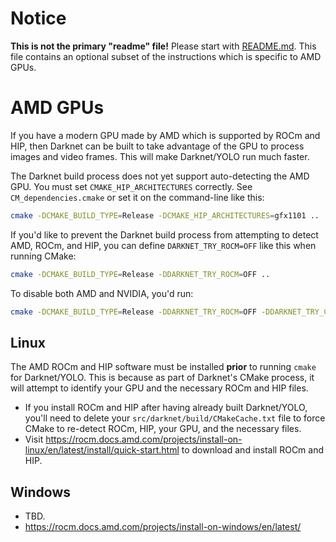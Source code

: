 # Notice

**This is not the primary "readme" file!**  Please start with [README.md](README.md#Building).  This file contains an optional subset of the instructions which is specific to AMD GPUs.

# AMD GPUs

If you have a modern GPU made by AMD which is supported by ROCm and HIP, then Darknet can be built to take advantage of the GPU to process images and video frames.  This will make Darknet/YOLO run much faster.

The Darknet build process does not yet support auto-detecting the AMD GPU.  You must set `CMAKE_HIP_ARCHITECTURES` correctly.  See `CM_dependencies.cmake` or set it on the command-line like this:

```sh
cmake -DCMAKE_BUILD_TYPE=Release -DCMAKE_HIP_ARCHITECTURES=gfx1101 ..
```

If you'd like to prevent the Darknet build process from attempting to detect AMD, ROCm, and HIP, you can define `DARKNET_TRY_ROCM=OFF` like this when running CMake:

```sh
cmake -DCMAKE_BUILD_TYPE=Release -DDARKNET_TRY_ROCM=OFF ..
```

To disable both AMD and NVIDIA, you'd run:

```sh
cmake -DCMAKE_BUILD_TYPE=Release -DDARKNET_TRY_ROCM=OFF -DDARKNET_TRY_CUDA=OFF ..
```


## Linux

The AMD ROCm and HIP software must be installed **prior** to running `cmake` for Darknet/YOLO.  This is because as part of Darknet's CMake process, it will attempt to identify your GPU and the necessary ROCm and HIP files.

* If you install ROCm and HIP after having already built Darknet/YOLO, you'll need to delete your `src/darknet/build/CMakeCache.txt` file to force CMake to re-detect ROCm, HIP, your GPU, and the necessary files.
* Visit <https://rocm.docs.amd.com/projects/install-on-linux/en/latest/install/quick-start.html> to download and install ROCm and HIP.


## Windows

* TBD.
* https://rocm.docs.amd.com/projects/install-on-windows/en/latest/

